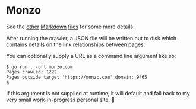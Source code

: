 # Monzo

See the [other](DESIGN.md) [Markdown](SPEC.md) [files](NOTES.md) for some more details.

After running the crawler, a JSON file will be written out to disk which contains details on the link relationships between pages.

You can optionally supply a URL as a command line argument like so:

``` shell
$ go run . -url monzo.com
Pages crawled: 1222
Pages outside target 'https://monzo.com' domain: 9465
$
```

If this argument is not supplied at runtime, it will default and fall back to my very small work-in-progress personal site. 🙂
